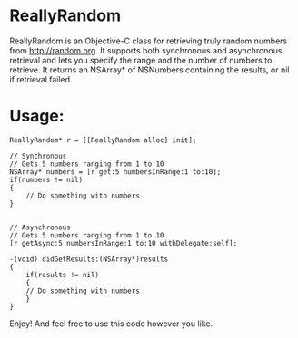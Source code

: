 ReallyRandom
============

ReallyRandom is an Objective-C class for retrieving truly random numbers from http://random.org. It supports both synchronous and asynchronous retrieval and lets you specify the range and the number of numbers to retrieve. It returns an NSArray* of NSNumbers containing the results, or nil if retrieval failed.


Usage:
======

```
ReallyRandom* r = [[ReallyRandom alloc] init];

// Synchronous
// Gets 5 numbers ranging from 1 to 10
NSArray* numbers = [r get:5 numbersInRange:1 to:10];
if(numbers != nil)
{
    // Do something with numbers
}


// Asynchronous
// Gets 5 numbers ranging from 1 to 10
[r getAsync:5 numbersInRange:1 to:10 withDelegate:self];

-(void) didGetResults:(NSArray*)results
{
    if(results != nil)
    {
	// Do something with numbers
    }
}

```

Enjoy! And feel free to use this code however you like.
